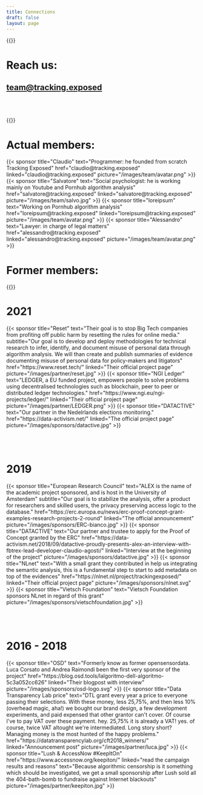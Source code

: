 ```yaml
---
title: Connections
draft: false
layout: page
---
```


<!---
# We operate to expose how tracking and profiling from user data had a negative impact on society so that proper political and civil actions can be taken.
--->

{{<colorblock color="primary" text="Contacts" >}}

# Reach us: 
## team@tracking.exposed 
</br>
</br>

{{<colorblock color="primary" text="Team" >}}

# Actual members:
<div class="card-deck">
  {{< sponsor
      title="Claudio"
      text="Programmer: he founded from scratch Tracking Exposed"
      href="claudio@tracking.exposed"
      linked="claudio@tracking.exposed"
      picture="/images/team/avatar.png" >}}
  {{< sponsor
      title="Salvatore"
      text="Social psychologist: he is working mainly on Youtube and Pornhub algorithm analysis"
      href="salvatore@tracking.exposed"
      linked="salvatore@tracking.exposed"
      picture="/images/team/salvo.jpg" >}}
  {{< sponsor
      title="loreipsum"
      text="Working on Pornhub algorithm analysis"
      href="loreipsum@tracking.exposed"
      linked="loreipsum@tracking.exposed"
      picture="/images/team/avatar.png" >}}
  {{< sponsor
      title="Alessandro"
      text="Lawyer: in charge of legal matters"
      href="alessandro@tracking.exposed"
      linked="alessandro@tracking.exposed"
      picture="/images/team/avatar.png" >}}

</div>

# Former members:

{{<colorblock color="primary" text="Partners" >}}
# 2021 


<div class="card-deck">
  {{< sponsor
      title="Reset"
      text="Their goal is to stop Big Tech companies from profiting off public harm by resetting the rules for online media."
      subtitle="Our goal is to develop and deploy methodologies for technical research to infer, identify, and document misuse of personal data through algorithm analysis. We will than create and publish summaries of evidence documenting misuse of personal data for policy-makers and litigators"
      href="https://www.reset.tech/"
      linked="Their official project page"
      picture="/images/partner/reset.jpg" >}}
  {{< sponsor
      title="NGI Ledger"
      text="LEDGER, a EU funded project, empowers people to solve problems using decentralised technologies such as blockchain, peer to peer or distributed ledger technologies."
      href="https://www.ngi.eu/ngi-projects/ledger/"
      linked="Their official project page"
      picture="/images/partner/LEDGER.png" >}}
  {{< sponsor
      title="DATACTIVE"
      text="Our partner in the Nedelrlands elections monitoring."
      href="https://data-activism.net/"
      linked="The official project page"
      picture="/images/sponsors/datactive.jpg" >}}
</div>

<div class="container">
<br><br><br>
</div>


# 2019

<div class="card-deck">
  {{< sponsor
      title="European Research Council"
      text="ALEX is the name of the academic project sponsored, and is host in the University of Amsterdam"
      subtitle="Our goal is to stabilize the analysis, offer a product for researchers and skilled users, the privacy preserving access logic to the database."
      href="https://erc.europa.eu/news/erc-proof-concept-grant-examples-research-projects-2-round"
      linked="The official announcement"
      picture="/images/sponsors/ERC-bianco.jpg" >}}
  {{< sponsor
      title="DATACTIVE"
      text="Our partner and trustee to apply for the Proof of Concept granted by the ERC"
      href="https://data-activism.net/2018/09/datactive-proudly-presents-alex-an-interview-with-fbtrex-lead-developer-claudio-agosti/"
      linked="Interview at the beginning of the project"
      picture="/images/sponsors/datactive.jpg" >}}
  {{< sponsor
      title="NLnet"
      text="With a small grant they contributed in help us integrating the semantic analysis, this is a fundamental step to start to add metadata on top of the evidences"
      href="https://nlnet.nl/project/trackingexposed/"
      linked="Their official project page"
      picture="/images/sponsors/nlnet.svg" >}}
  {{< sponsor
      title="Vietsch Foundation"
      text="Vietsch Foundation sponsors NLnet in regard of this grant"
      picture="/images/sponsors/vietschfoundation.jpg" >}}
</div>
<div class="container">
<br><br><br>
</div>

# 2016 - 2018 

<div class="card-deck">
  {{< sponsor
      title="OSD"
      text="Formerly know as former opensensordata. Luca Corsato and Andrea Raimondi been the first very sponsor of the project"
      href="https://blog.osd.tools/lalgoritmo-dell-algoritmo-5c3a052cc626"
      linked="Their blogpost with interview"
      picture="/images/sponsors/osd-logo.svg" >}}
  {{< sponsor
      title="Data Transparency Lab price"
      text="DTL grant every year a price to everyone passing their selections. With these money, less 25,75%, and then less 10% (overhead magic, aha!) we bought our brand design, a few development experiments, and paid expensed that other grantor can't cover. Of course I've to pay VAT over these payment. hey. 25,75% it is already a VAT! yes. of course, twice VAT altought we're intermediated. Long story short? Managing money is the most hunted of the happy problems."
      href="https://datatransparencylab.org/cft2018_winners/"
      linked="Announcement post"
      picture="/images/partner/luca.jpg"  >}}
  {{< sponsor
      title="Lush & AccessNow #KeepItOn"
      href="https://www.accessnow.org/keepiton/"
      linked="read the campaign results and reasons"
      text="Because algorithmic censorship is it something which should be investigated, we get a small sponsorship after Lush sold all the 404-bath-bomb to fundraise against Internet blackouts" 
      picture="/images/partner/keepiton.jpg" >}}
</div>





